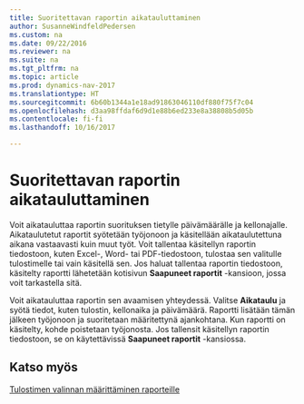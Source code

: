 ```yaml
---
title: Suoritettavan raportin aikatauluttaminen
author: SusanneWindfeldPedersen
ms.custom: na
ms.date: 09/22/2016
ms.reviewer: na
ms.suite: na
ms.tgt_pltfrm: na
ms.topic: article
ms.prod: dynamics-nav-2017
ms.translationtype: HT
ms.sourcegitcommit: 6b60b1344a1e18ad91863046110df880f75f7c04
ms.openlocfilehash: d3aa98ffdaf6d9d1e88b6ed233e8a38808b5d05b
ms.contentlocale: fi-fi
ms.lasthandoff: 10/16/2017

---
```

    
# <a name="schedule-a-report-to-run"></a>Suoritettavan raportin aikatauluttaminen
Voit aikatauluttaa raportin suorituksen tietylle päivämäärälle ja kellonajalle. Aikataulutetut raportit syötetään työjonoon ja käsitellään aikataulutettuna aikana vastaavasti kuin muut työt. Voit tallentaa käsitellyn raportin tiedostoon, kuten Excel-, Word- tai PDF-tiedostoon, tulostaa sen valitulle tulostimelle tai vain käsitellä sen. Jos haluat tallentaa raportin tiedostoon, käsitelty raportti lähetetään kotisivun **Saapuneet raportit** -kansioon, jossa voit tarkastella sitä. 

Voit aikatauluttaa raportin sen avaamisen yhteydessä. Valitse **Aikataulu** ja syötä tiedot, kuten tulostin, kellonaika ja päivämäärä. Raportti lisätään tämän jälkeen työjonoon ja suoritetaan määritettynä ajankohtana. Kun raportti on käsitelty, kohde poistetaan työjonosta. Jos tallensit käsitellyn raportin tiedostoon, se on käytettävissä **Saapuneet raportit** -kansiossa.

## <a name="see-also"></a>Katso myös
[Tulostimen valinnan määrittäminen raporteille](ui-specify-printer-selection-reports.md) 

 


